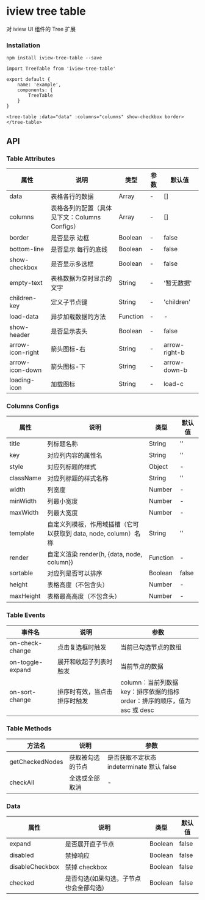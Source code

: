 # iview tree table

对 iview UI 组件的 Tree 扩展

### Installation

```
npm install iview-tree-table --save
```

```
import TreeTable from 'iview-tree-table'

export default {
    name: 'example',
    components: {
        TreeTable
    }
}

<tree-table :data="data" :columns="columns" show-checkbox border>
</tree-table>
```

## API

### Table Attributes

| 属性          | 说明                                          | 类型     | 参数 | 默认值     |
| ------------- | --------------------------------------------- | -------- | ---- | ---------- |
| data          | 表格各行的数据                                | Array    | -    | []         |
| columns       | 表格各列的配置（具体见下文：Columns Configs） | Array    | -    | []         |
| border        | 是否显示 边框                                 | Boolean  | -    | false      |
| bottom-line   | 是否显示 每行的底线                           | Boolean  | -    | false      |
| show-checkbox | 是否显示多选框                                | Boolean  | -    | false      |
| empty-text    | 表格数据为空时显示的文字                      | String   | -    | '暂无数据' |
| children-key  | 定义子节点键                                  | String   | -    | 'children' |
| load-data     | 异步加载数据的方法                            | Function | -    | -          |
| show-header   | 是否显示表头                                  | Boolean  | -    | false      |
| arrow-icon-right   | 箭头图标-右                                  | String  | -    | arrow-right-b      |
| arrow-icon-down    | 箭头图标-下                                 | String  | -    | arrow-down-b      |
| loading-icon   | 加载图标                                  | String  | -    | load-c      |

### Columns Configs

| 属性      | 说明                                                            | 类型     | 默认值 |
| --------- | --------------------------------------------------------------- | -------- | ------ |
| title     | 列标题名称                                                      | String   | ''     |
| key       | 对应列内容的属性名                                              | String   | ''     |
| style     | 对应列标题的样式                                                | Object   | -      |
| className | 对应列标题的样式名称                                            | String   | ''     |
| width     | 列宽度                                                          | Number   | -      |
| minWidth  | 列最小宽度                                                      | Number   | -      |
| maxWidth  | 列最大宽度                                                      | Number   | -      |
| template  | 自定义列模板，作用域插槽（它可以获取到 data, node, column）名称 | String   | ''     |
| render    | 自定义渲染 render(h, {data, node, column})                      | Function | -      |
| sortable    | 对应列是否可以排序                                             | Boolean | false   |
| height    | 表格高度（不包含头）                                             | Number | -   |
| maxHeight    | 表格最高高度（不包含头）                                             | Number | -   |

### Table Events

| 事件名           | 说明                   | 参数                 |
| ---------------- | ---------------------- | -------------------- |
| on-check-change  | 点击复选框时触发       | 当前已勾选节点的数组 |
| on-toggle-expand | 展开和收起子列表时触发 | 当前节点的数据       |
| on-sort-change | 排序时有效，当点击排序时触发 | column：当前列数据 <br>key：排序依据的指标<br> order：排序的顺序，值为 asc 或 desc|

### Table Methods

| 方法名          | 说明             | 参数                                      |
| --------------- | ---------------- | ----------------------------------------- |
| getCheckedNodes | 获取被勾选的节点 | 是否获取不定状态 indeterminate 默认 false |
| checkAll        | 全选或全部取消 | - |

### Data

| 属性            | 说明                                   | 类型    | 默认值 |
| --------------- | -------------------------------------- | ------- | ------ |
| expand          | 是否展开直子节点                       | Boolean | false  |
| disabled        | 禁掉响应                               | Boolean | false  |
| disableCheckbox | 禁掉 checkbox                          | Boolean | false  |
| checked         | 是否勾选(如果勾选，子节点也会全部勾选) | Boolean | false  |
